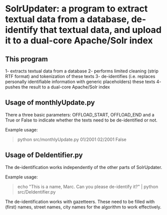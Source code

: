 # SolrUpdater: a program to extract textual data from a database, de-identify that textual data, and upload it to a dual-core Apache/Solr index

## This program

1- extracts textual data from a database
2- performs limited cleaning (strip RTF format) and tokenization of these texts
3- de-identifies (i.e. replaces personally identifiable information with generic placeholders) these texts
4- pushes the result to a dual-core Apache/Solr index

## Usage of monthlyUpdate.py

There a three basic parameters: OFFLOAD_START, OFFLOAD_END and a True or False to indicate whether the texts need to be de-identified or not.

Example usage:
> python src/monthlyUpdate.py 01/2001 02/2001 False

## Usage of DeIdentifier.py

The de-identification works independently of the other parts of SolrUpdater.

Example usage:
> echo "This is a name, Marc. Can you please de-identify it?" | python src/DeIdentifier.py

The de-identification works with gazetteers. These need to be filled with (first) names, street names, city names for the algorithm to work effectively.


